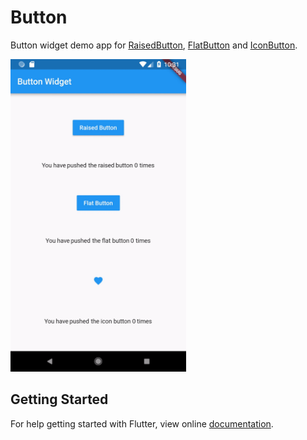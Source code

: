 # Button

Button widget demo app for [RaisedButton](https://docs.flutter.io/flutter/material/RaisedButton-class.html), 
[FlatButton](https://docs.flutter.io/flutter/material/FlatButton-class.html) and [IconButton](https://docs.flutter.io/flutter/material/IconButton-class.html).

<img src="screenshot/button_widget.gif" height="500em" />

## Getting Started

For help getting started with Flutter, view online
[documentation](https://flutter.io/).

